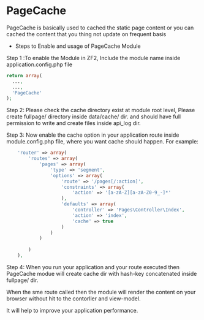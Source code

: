 # PageCache
PageCache is basically used to cached the static page content or you can cached the content that you thing not update on frequent basis

* Steps to Enable and usage of PageCache Module

Step 1 :To enable the Module in ZF2, Include the module name inside application.config.php file
```php
return array(
  ...,
  ...,
  'PageCache'
);
```

Step 2: Please check the cache directory exist at module root level, 
Please create fullpage/ directory inside data/cache/ dir. and should have full permission to write and create files inside api_log dir.

Step 3: Now enable the cache option in your application route inside module.config.php file, where you want cache should happen. 
For example:
```php
    'router' => array(
        'routes' => array(
            'pages' => array(
                'type' => 'segment',
                'options' => array(
                    'route' => '/pages[/:action]',
                    'constraints' => array(
                        'action' => '[a-zA-Z][a-zA-Z0-9_-]*'
                    ),
                    'defaults' => array(
                        'controller' => 'Pages\Controller\Index',
                        'action' => 'index',
                        'cache' => true
                    )
                )
            )
            
        )
    ),
```
Step 4: When you run your application and your route executed then PageCache modue will create cache dir with hash-key concatenated inside fullpage/ dir.

When the sme route called then the module will render the content on your browser without hit to the contorller and view-model.

It will help to improve your application performance.

